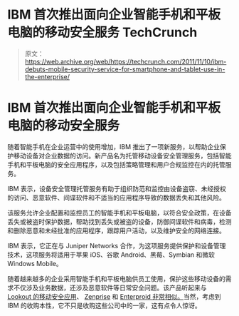 # IBM 首次推出面向企业智能手机和平板电脑的移动安全服务 TechCrunch

> 原文：<https://web.archive.org/web/https://techcrunch.com/2011/11/10/ibm-debuts-mobile-security-service-for-smartphone-and-tablet-use-in-the-enterprise/>

# IBM 首次推出面向企业智能手机和平板电脑的移动安全服务

随着智能手机在企业运营中的使用增加，IBM 推出了一项新服务，以帮助企业保护移动设备对企业数据的访问。新产品名为托管移动设备安全管理服务，包括智能手机和平板电脑的安全应用程序，以及包括策略管理和用户合规监控在内的托管服务。

IBM 表示，设备安全管理托管服务有助于组织防范和监控由设备盗窃、未经授权的访问、恶意软件、间谍软件和不适当的应用程序导致的数据丢失和其他风险。

该服务允许企业配置和监控员工的智能手机和平板电脑，以符合安全政策，在设备丢失或被盗时保护数据，帮助找到丢失或被盗的设备，防御间谍软件和病毒，检测和删除恶意和未经批准的应用程序，跟踪用户活动，以及维护安全的网络连接。

IBM 表示，它正在与 Juniper Networks 合作，为这项服务提供保护和设备管理技术，这项服务将适用于苹果 iOS、谷歌 Android、黑莓、Symbian 和微软 Windows Mobile。

随着越来越多的企业采用智能手机和平板电脑供员工使用，保护这些移动设备的需求不仅涉及业务数据，还涉及恶意软件等日常安全问题。该产品听起来与 [Lookout 的移动安全应用](https://web.archive.org/web/20230203065457/https://techcrunch.com/2011/10/18/lookout-finally-brings-intelligent-smartphone-security-and-tracking-application-to-ios/)、 [Zenprise](https://web.archive.org/web/20230203065457/https://techcrunch.com/2011/09/28/zenprise-launches-new-product-to-lock-down-iphones-and-ipads-in-enterprise/) 和 [Enterproid 非常相似。](https://web.archive.org/web/20230203065457/https://techcrunch.com/2011/10/06/enterprise-mobile-computing-platform-enterproid-raises-11m-from-google-ventures-comcast-and-qualcomm/)当然，考虑到 IBM 的收购本性，它不只是收购这些公司中的一家，这有点令人惊讶。